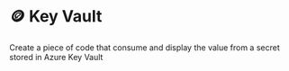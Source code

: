 # 🪙 Key Vault
Create a piece of code that consume and display the value from a secret stored in Azure Key Vault